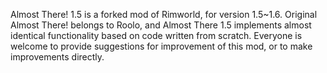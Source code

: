 Almost There! 1.5 is a forked mod of Rimworld, for version 1.5~1.6.
Original Almost There! belongs to Roolo, and Almost There 1.5 implements almost identical functionality based on code written from scratch.
Everyone is welcome to provide suggestions for improvement of this mod, or to make improvements directly.